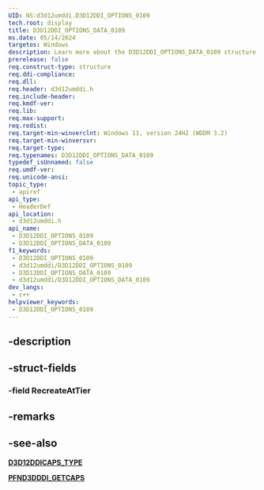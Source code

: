 ```yaml
---
UID: NS:d3d12umddi.D3D12DDI_OPTIONS_0109
tech.root: display
title: D3D12DDI_OPTIONS_DATA_0109
ms.date: 05/14/2024
targetos: Windows
description: Learn more about the D3D12DDI_OPTIONS_DATA_0109 structure.
prerelease: false
req.construct-type: structure
req.ddi-compliance: 
req.dll: 
req.header: d3d12umddi.h
req.include-header: 
req.kmdf-ver: 
req.lib: 
req.max-support: 
req.redist: 
req.target-min-winverclnt: Windows 11, version 24H2 (WDDM 3.2)
req.target-min-winversvr: 
req.target-type: 
req.typenames: D3D12DDI_OPTIONS_DATA_0109
typedef_isUnnamed: false
req.umdf-ver: 
req.unicode-ansi: 
topic_type:
 - apiref
api_type:
 - HeaderDef
api_location:
 - d3d12umddi.h
api_name:
 - D3D12DDI_OPTIONS_0109
 - D3D12DDI_OPTIONS_DATA_0109
f1_keywords:
 - D3D12DDI_OPTIONS_0109
 - d3d12umddi/D3D12DDI_OPTIONS_0109
 - D3D12DDI_OPTIONS_DATA_0109
 - d3d12umddi/D3D12DDI_OPTIONS_DATA_0109
dev_langs:
 - c++
helpviewer_keywords:
 - D3D12DDI_OPTIONS_0109
---
```


## -description

## -struct-fields

### -field RecreateAtTier

## -remarks

## -see-also

[**D3D12DDICAPS_TYPE**](ne-d3d12umddi-d3d12ddicaps_type.md)

[**PFND3DDDI_GETCAPS**](../d3dumddi/nc-d3dumddi-pfnd3dddi_getcaps.md)
